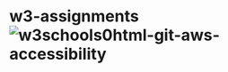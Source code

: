 # w3-assignments![w3schools0html-git-aws-accessibility](https://user-images.githubusercontent.com/79732886/178073368-0a4301ab-7f9c-4e72-94b2-84bc822aebcf.png)

